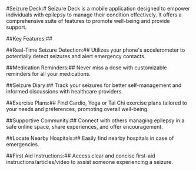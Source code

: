 #Seizure Deck:#
Seizure Deck is a mobile application designed to empower individuals with epilepsy to manage their condition effectively. It offers a comprehensive suite of features to promote well-being and provide support.

##Key Features:##

##Real-Time Seizure Detection:##
Utilizes your phone's accelerometer to potentially detect seizures and alert emergency contacts.

##Medication Reminders:##
Never miss a dose with customizable reminders for all your medications.

##Seizure Diary:##
Track your seizures for better self-management and informed discussions with healthcare providers.

##Exercise Plans:##
Find Cardio, Yoga or Tai Chi exercise plans tailored to your needs and preferences, promoting overall well-being.

##Supportive Community:##
Connect with others managing epilepsy in a safe online space, share experiences, and offer encouragement.

##Locate Nearby Hospitals:##
Easily find nearby hospitals in case of emergencies.

##First Aid Instructions:##
Access clear and concise first-aid instructions/articles/video to assist someone experiencing a seizure.
